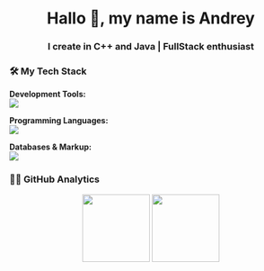 <h1 align="center">Hallo 👋, my name is Andrey</h1>
<h3 align="center">I create in C++ and Java | FullStack enthusiast</h3>

### 🛠️ My Tech Stack

**Development Tools:**
<br>
<img src="https://skillicons.dev/icons?i=vscode,git,androidstudio,unreal" />

**Programming Languages:**
<br>
<img src="https://skillicons.dev/icons?i=cpp,java,python,html,css" />

**Databases & Markup:**
<br>
<img src="https://skillicons.dev/icons?i=mysql,xml" />

### 👨‍💻 GitHub Analytics

<p align="center">
  <img height="120em" src="https://github-readme-stats.vercel.app/api?username=AndreySparkLe&show_icons=true&theme=radical&include_all_commits=true"/>
  <img height="120em" src="https://github-readme-stats.vercel.app/api/top-langs/?username=AndreySparkLe&layout=compact&theme=radical&hide=javascript,typescript,scss"/>
</p>
